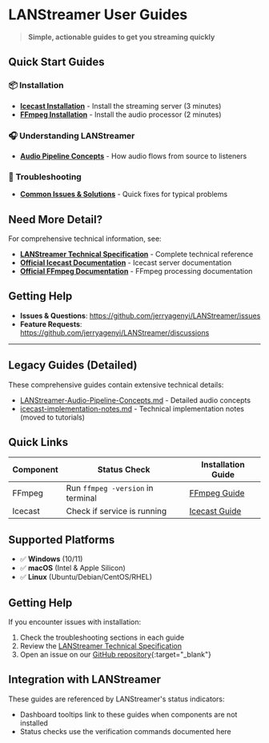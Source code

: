 # LANStreamer User Guides

> **Simple, actionable guides to get you streaming quickly**

## Quick Start Guides

### 📦 Installation
- **[Icecast Installation](./icecast-installation.md)** - Install the streaming server (3 minutes)
- **[FFmpeg Installation](./ffmpeg-installation.md)** - Install the audio processor (2 minutes)

### 🎧 Understanding LANStreamer
- **[Audio Pipeline Concepts](./audio-pipeline-simple.md)** - How audio flows from source to listeners

### 🔧 Troubleshooting
- **[Common Issues & Solutions](./troubleshooting-simple.md)** - Quick fixes for typical problems

## Need More Detail?

For comprehensive technical information, see:
- **[LANStreamer Technical Specification](../LANStreamer-Technical-Specification.md)** - Complete technical reference
- **[Official Icecast Documentation](https://icecast.org/docs/)** - Icecast server documentation
- **[Official FFmpeg Documentation](https://ffmpeg.org/documentation.html)** - FFmpeg processing documentation

## Getting Help

- **Issues & Questions**: https://github.com/jerryagenyi/LANStreamer/issues
- **Feature Requests**: https://github.com/jerryagenyi/LANStreamer/discussions

---

## Legacy Guides (Detailed)

These comprehensive guides contain extensive technical details:
- [LANStreamer-Audio-Pipeline-Concepts.md](./LANStreamer-Audio-Pipeline-Concepts.md) - Detailed audio concepts
- [icecast-implementation-notes.md](../tutorials/icecast-implementation-notes.md) - Technical implementation notes (moved to tutorials)

## Quick Links

| Component | Status Check | Installation Guide |
|-----------|-------------|-------------------|
| FFmpeg | Run `ffmpeg -version` in terminal | [FFmpeg Guide](./ffmpeg-installation.md) |
| Icecast | Check if service is running | [Icecast Guide](./icecast-installation.md) |

## Supported Platforms

- ✅ **Windows** (10/11)
- ✅ **macOS** (Intel & Apple Silicon)
- ✅ **Linux** (Ubuntu/Debian/CentOS/RHEL)

## Getting Help

If you encounter issues with installation:

1. Check the troubleshooting sections in each guide
2. Review the [LANStreamer Technical Specification](../LANStreamer-Technical-Specification.md)
3. Open an issue on our [GitHub repository](https://github.com/jerryagenyi/LANStreamer/issues){:target="_blank"}

## Integration with LANStreamer

These guides are referenced by LANStreamer's status indicators:
- Dashboard tooltips link to these guides when components are not installed
- Status checks use the verification commands documented here

